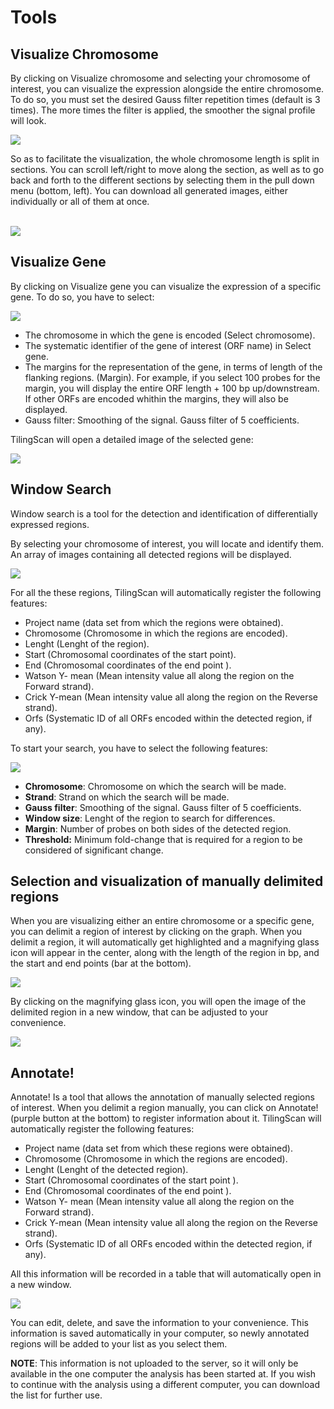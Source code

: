 # Tools

## Visualize Chromosome

By clicking on Visualize chromosome and selecting your chromosome of interest, you can visualize the expression alongside the entire chromosome. 
To do so, you must set the desired Gauss filter repetition times (default is 3 times). 
The more times the filter is applied, the smoother the signal profile will look.

![](http://tilingscan.uv.es/img/tutorial/3.png)

So as to facilitate the visualization, the whole chromosome length is split in sections. 
You can scroll left/right to move along the section, as well as to go back and forth to the different sections by selecting them in the pull down menu (bottom, left). 
You can download all generated images, either individually or all of them at once.<br><br>

![](http://tilingscan.uv.es/img/tutorial/4.png)


## Visualize Gene

By clicking on Visualize gene you can visualize the expression of a specific gene. To do so, you have to select:

![](http://tilingscan.uv.es/img/tutorial/5.png)

- The chromosome in which the gene is encoded (Select chromosome).
- The systematic identifier of the gene of interest (ORF name) in Select gene.
- The margins for the representation of the gene, in terms of length of the flanking regions. (Margin). For example, if you select 100 probes for the margin, you will display the entire ORF length + 100 bp up/downstream. If other ORFs are encoded whithin the margins, they will also be displayed. 
- Gauss filter: Smoothing of the signal. Gauss filter of 5 coefficients.

TilingScan will open a detailed image of the selected gene:

![](http://tilingscan.uv.es/img/tutorial/6.png)


## Window Search

Window search is a tool for the detection and identification of differentially expressed regions.

By selecting your chromosome of interest, you will locate and identify them. An array of images containing all detected regions will be displayed.

![](http://tilingscan.uv.es/img/tutorial/7.png)

For all the these regions, TilingScan will automatically register the following features:

- Project name (data set from which the regions were obtained).
- Chromosome (Chromosome in which the regions are encoded).
- Lenght (Lenght of the region).
- Start (Chromosomal coordinates of the start point).
- End  (Chromosomal coordinates of the end point ).
- Watson Y- mean (Mean intensity value all along the region on the Forward strand).
- Crick Y-mean (Mean intensity value all along the region on the Reverse strand).
- Orfs (Systematic ID of all ORFs encoded within the detected region, if any).

To start your search, you have to select the following features:

![](http://tilingscan.uv.es/img/tutorial/8.png)

- **Chromosome**: Chromosome on which the search will be made.
- **Strand**: Strand on which the search will be made.
- **Gauss filter**: Smoothing of the signal. Gauss filter of 5 coefficients.
- **Window size**: Lenght of the region to search for differences.
- **Margin**: Number of probes on both sides of the detected region.
- **Threshold:** Minimum fold-change that is required for a region to be considered of significant change.


## Selection and visualization of manually delimited regions

When you are visualizing either an entire chromosome or a specific gene, you can delimit a region of interest by clicking on the graph. 
When you delimit a region, it will automatically get highlighted and a magnifying glass icon will appear in the center, along with the length of the region in bp, and the start and end points (bar at the bottom). 

![](http://tilingscan.uv.es/img/tutorial/9.png)

By clicking on the magnifying glass icon, you will open the image of the delimited region in a new window, that can be adjusted to your convenience. 

![](http://tilingscan.uv.es/img/tutorial/10.png)

## Annotate!

Annotate! Is a tool that allows the annotation of manually selected regions of interest. 
When you delimit a region manually, you can click on Annotate! (purple button at the bottom) to register information about it. 
TilingScan will automatically register the following features:

- Project name (data set from which these regions were obtained).
- Chromosome (Chromosome in which the regions are encoded).
- Lenght (Lenght of the detected region).
- Start (Chromosomal coordinates of the start point ).
- End (Chromosomal coordinates of the end point ).
- Watson Y- mean (Mean intensity value all along the region on the Forward strand).
- Crick Y-mean (Mean intensity value all along the region on the Reverse strand).
- Orfs (Systematic ID of all ORFs encoded within the detected region, if any).					

All this information will be recorded in a table that will automatically open in a new window.

![](http://tilingscan.uv.es/img/tutorial/11.png)

You can edit, delete, and save the information to your convenience. 
This information is saved automatically in your computer, so newly annotated regions will be added to your list as you select them. 

**NOTE**: This information is not uploaded to the server, so it will only be available in the one computer the analysis has been started at. 
If you wish to continue with the analysis using a different computer, you can download the list for further use.

